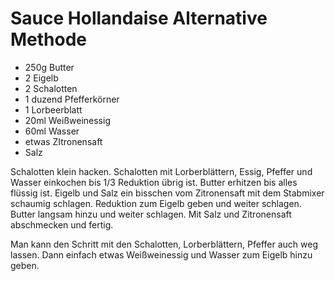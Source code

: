 # Sauce Hollandaise Alternative Methode

- 250g Butter
- 2 Eigelb
- 2 Schalotten
- 1 duzend Pfefferkörner
- 1 Lorbeerblatt
- 20ml Weißweinessig
- 60ml Wasser
- etwas ZItronensaft
- Salz

Schalotten klein hacken.
Schalotten mit Lorberblättern, Essig, Pfeffer und Wasser einkochen bis 1/3 Reduktion übrig ist.
Butter erhitzen bis alles flüssig ist.
Eigelb und Salz ein bisschen vom Zitronensaft mit dem Stabmixer schaumig schlagen.
Reduktion zum Eigelb geben und weiter schlagen.
Butter langsam hinzu und weiter schlagen.
Mit Salz und Zitronensaft abschmecken und fertig.

Man kann den Schritt mit den Schalotten, Lorberblättern, Pfeffer auch weg lassen.
Dann einfach etwas Weißweinessig und Wasser zum Eigelb hinzu geben.
